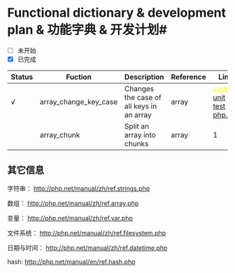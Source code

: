 # Functional dictionary & development plan &  功能字典 & 开发计划#

  * [ ] 未开始
  * [x] 已完成

| Status | Fuction |      Description      | Reference | Link |
| ----- | ----- | ----- | ----- | ------ | 
|  √ | array_change_key_case | Changes the case of all keys in an array | array | <a style="color:yellow" href="array_change_key_case.go">code</a>  <a href="array_change_key_case.go">unit test</a>  <a href="array_change_key_case.go">php.net</a>  | array_change_key_case_test.go | http://php.net/manual/en/function.array-change-key-case.php |
|| array_chunk | Split an array into chunks | array | 1 |

## 其它信息
字符串：
http://php.net/manual/zh/ref.strings.php

数组：
http://php.net/manual/zh/ref.array.php

变量：
http://php.net/manual/zh/ref.var.php

文件系统：
http://php.net/manual/zh/ref.filesystem.php

日期与时间：
http://php.net/manual/zh/ref.datetime.php
<!-- http://php.net/manual/zh/refs.calendar.php
http://php.net/manual/zh/book.datetime.php
http://php.net/manual/zh/ref.datetime.php -->

hash:
http://php.net/manual/en/ref.hash.php 
